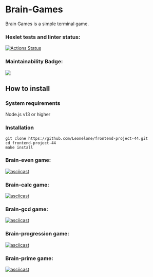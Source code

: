 # Brain-Games
Brain Games is a simple terminal game.

### Hexlet tests and linter status:
[![Actions Status](https://github.com/Leonelone/frontend-project-44/workflows/hexlet-check/badge.svg)](https://github.com/Leonelone/frontend-project-44/actions)

### Maintainability Badge:
<a href="https://codeclimate.com/github/Leonelone/frontend-project-44/maintainability"><img src="https://api.codeclimate.com/v1/badges/c1611d4778dd2fe20382/maintainability" /></a>

## How to install
### System requirements
Node.js v13 or higher

### Installation

    git clone https://github.com/Leonelone/frontend-project-44.git
    cd frontend-project-44
    make install



### Brain-even game:
[![asciicast](https://asciinema.org/a/LN5miOLSAb1oVGD3dWoZZimcS.svg)](https://asciinema.org/a/LN5miOLSAb1oVGD3dWoZZimcS)

### Brain-calc game:
[![asciicast](https://asciinema.org/a/0U5MBD4KGazKQrJKH5GQ9ujhv.svg)](https://asciinema.org/a/0U5MBD4KGazKQrJKH5GQ9ujhv)

### Brain-gcd game:
[![asciicast](https://asciinema.org/a/xt1uhE6YbpzljArQfwUigEFSv.svg)](https://asciinema.org/a/xt1uhE6YbpzljArQfwUigEFSv)

### Brain-progression game:
[![asciicast](https://asciinema.org/a/x21ZRBiXPk6SxtINIceKcRecX.svg)](https://asciinema.org/a/x21ZRBiXPk6SxtINIceKcRecX)

### Brain-prime game:
[![asciicast](https://asciinema.org/a/eQyyZKhbqjSkPnDnOUCwQATYT.svg)](https://asciinema.org/a/eQyyZKhbqjSkPnDnOUCwQATYT)
